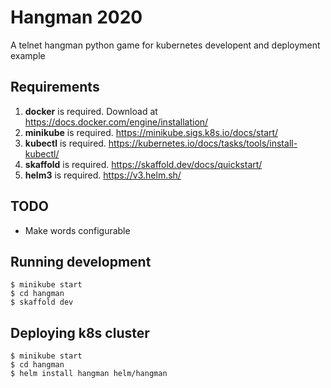 # Hangman 2020

A telnet hangman python game for kubernetes developent and deployment example

## Requirements

1. **docker** is required. Download at https://docs.docker.com/engine/installation/
2. **minikube** is required. https://minikube.sigs.k8s.io/docs/start/
3. **kubectl** is required. https://kubernetes.io/docs/tasks/tools/install-kubectl/
4. **skaffold** is required. https://skaffold.dev/docs/quickstart/
5. **helm3** is required. https://v3.helm.sh/

## TODO

* Make words configurable

## Running development

```
$ minikube start
$ cd hangman
$ skaffold dev
```

## Deploying k8s cluster

```
$ minikube start
$ cd hangman
$ helm install hangman helm/hangman
```
